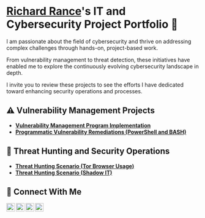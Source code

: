 # <a href="https://www.linkedin.com/in/richardrance/">Richard Rance</a>'s IT and Cybersecurity Project Portfolio 🔐

I am passionate about the field of cybersecurity and thrive on addressing complex challenges through hands-on, project-based work. 

From vulnerability management to threat detection, these initiatives have enabled me to explore the continuously evolving cybersecurity landscape in depth. 

I invite you to review these projects to see the efforts I have dedicated toward enhancing security operations and processes.


## ⚠️ Vulnerability Management Projects

- **[Vulnerability Management Program Implementation](https://github.com/richardrance0/vulnerability-management-program)**
- **[Programmatic Vulnerability Remediations (PowerShell and BASH)](https://github.com/richardrance0/Threat_Hunting_Scenarios/blob/main/Shadow%20IT%20README.md)**

## 🚨 Threat Hunting and Security Operations

- **[Threat Hunting Scenario (Tor Browser Usage)](https://github.com/richardrance0/Threat_Hunting_Scenarios?tab=readme-ov-file)**
- **[Threat Hunting Scenario (Shadow IT)](https://github.com/richardrance0/Threat_Hunting_Scenarios/blob/main/Shadow%20IT%20README.md)**

## 🤳 Connect With Me

[<img align="left" alt="richardrance | YouTube" width="22px" src="https://cdn.theyoda2ltoq@gmail.com/npm/simple-icons@v3/icons/youtube.svg" />][youtube]
[<img align="left" alt="richardrance | Twitter" width="22px" src="https://cdn.theyoda2ltoq@gmail.com/npm/simple-icons@v3/icons/twitter.svg" />][twitter]
[<img align="left" alt="richardrance | LinkedIn" width="22px" src="https://cdn.theyoda2ltoq@gmail.com/npm/simple-icons@v3/icons/linkedin.svg" />][linkedin]
[<img align="left" alt="richardrance | Instagram" width="22px" src="https://cdn.theyoda2ltoq@gmail.com/npm/simple-icons@v3/icons/instagram.svg" />][instagram]

[twitter]: https://twitter.com/richardrance
[youtube]: https://www.youtube.com/c/richardrance
[instagram]: https://www.instagram.com/richardrance
[linkedin]: https://linkedin.com/in/richardrance

<!--
<img width="35" alt="image" src="https://github.com/user-attachments/assets/2f41c7cd-5ea8-4475-b451-a37161b6c3fb"> 
<img width="35" alt="image" src="https://github.com/user-attachments/assets/77649969-9910-4994-8b96-74a116cfb2a8">
-->
